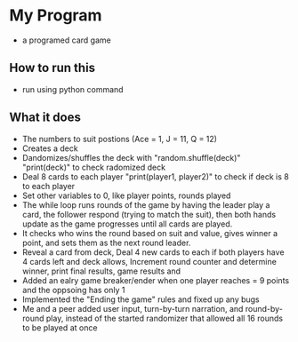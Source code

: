 # My Program
- a programed card game


## How to run this
- run using python command


## What it does
- The numbers to suit postions (Ace = 1, J = 11, Q = 12)
- Creates a deck 
- Dandomizes/shuffles the deck with "random.shuffle(deck)"
    "print(deck)" to check radomized deck
- Deal 8 cards to each player
    "print(player1, player2)" to check if deck is 8 to each player
- Set other variables to 0, like player points, rounds played
- The while loop runs rounds of the game by having the leader play a card, the follower respond (trying to match the suit), then both hands update as the game progresses until all cards are played.
- It checks who wins the round based on suit and value, gives winner a point, and sets them as the next round leader.
- Reveal a card from deck, Deal 4 new cards to each if both players have 4 cards left and deck allows, Increment round counter and determine winner, print final results, game results and 
- Added an ealry game breaker/ender when one player reaches = 9 points and the oppsoing has only 1
- Implemented the "Ending the game" rules and fixed up any bugs
- Me and a peer added user input, turn-by-turn narration, and round-by-round play, instead of the started randomizer that allowed all 16 rounds to be played at once





